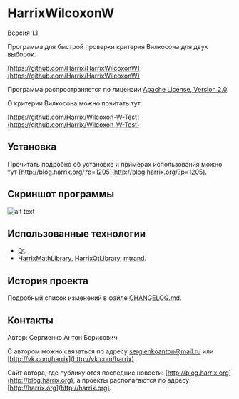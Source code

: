 HarrixWilcoxonW
===============

Версия 1.1

Программа для быстрой проверки критерия Вилкосона для двух выборок.

[https://github.com/Harrix/HarrixWilcoxonW](https://github.com/Harrix/HarrixWilcoxonW)

Программа распространяется по лицензии [Apache License, Version 2.0](https://github.com/Harrix/HarrixWilcoxonW/blob/master/LICENSE.txt).

О критерии Вилкосона можно почитать тут:

[https://github.com/Harrix/Wilcoxon-W-Test](https://github.com/Harrix/Wilcoxon-W-Test)

Установка
---------

Прочитать подробно об установке и примерах использования можно тут [http://blog.harrix.org/?p=1205](http://blog.harrix.org/?p=1205).

Скриншот программы
----------------

![alt text](https://raw.github.com/Harrix/HarrixWilcoxonW/master/images/program.png "Скриншот программы")

Использованные технологии
-------------------------

- [Qt](http://qt-project.org/).
- [HarrixMathLibrary](https://github.com/Harrix/HarrixMathLibrary), [HarrixQtLibrary](https://github.com/Harrix/HarrixQtLibrary), [mtrand](http://www.bedaux.net/mtrand/).

История проекта
---------------

Подробный список изменений в файле [CHANGELOG.md](https://github.com/Harrix/HarrixWilcoxonW/blob/master/CHANGELOG.md).

Контакты
--------

Автор: Сергиенко Антон Борисович.

С автором можно связаться по адресу [sergienkoanton@mail.ru](mailto:sergienkoanton@mail.ru) или  [http://vk.com/harrix](http://vk.com/harrix).

Сайт автора, где публикуются последние новости: [http://blog.harrix.org](http://blog.harrix.org), а проекты располагаются по адресу: [http://harrix.org](http://harrix.org).